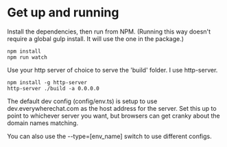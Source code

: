 # Get up and running

Install the dependencies, then run from NPM.  (Running this way doesn't require a global gulp install.  It will use the one in the package.)

    npm install
    npm run watch

Use your http server of choice to serve the 'build' folder.  I use http-server.  

    npm install -g http-server
    http-server ./build -a 0.0.0.0

The default dev config (config/env.ts) is setup to use dev.everywherechat.com as the host address for the server.  Set this up to point to whichever server you want, but browsers can get cranky about the domain names matching.

You can also use the --type=[env_name] switch to use different configs.

